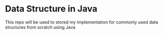 # Data Structure in Java
This repo will be used to stored my implementation for commonly used data structures from scratch using Java
